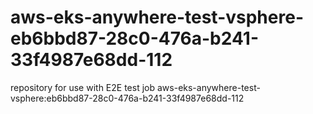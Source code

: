 # aws-eks-anywhere-test-vsphere-eb6bbd87-28c0-476a-b241-33f4987e68dd-112
repository for use with E2E test job aws-eks-anywhere-test-vsphere:eb6bbd87-28c0-476a-b241-33f4987e68dd-112
